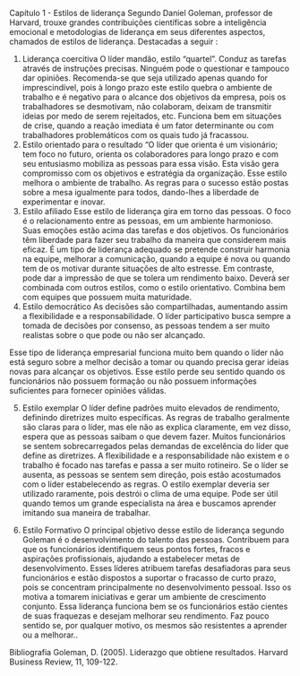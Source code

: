 Capítulo 1 - Estilos de liderança
Segundo Daniel Goleman, professor de Harvard, trouxe grandes contribuições científicas sobre a inteligência emocional e metodologias de liderança em seus  diferentes aspectos, chamados de estilos de liderança. Destacadas a seguir :
1. Liderança coercitiva
O líder mandão, estilo “quartel”. Conduz as  tarefas através de instruções precisas. Ninguém pode o questionar e tampouco dar opiniões. Recomenda-se que seja utilizado apenas quando for imprescindível, pois à longo prazo este estilo quebra o ambiente de trabalho e é negativo para o alcance dos objetivos da empresa, pois os trabalhadores se desmotivam, não colaboram, deixam de transmitir ideias por medo de serem rejeitados, etc.
Funciona bem em situações de crise, quando a reação imediata é um fator determinante ou com trabalhadores problemáticos com os quais tudo já fracassou.
2. Estilo orientado para o resultado
“O líder que orienta é um visionário; tem foco no futuro, orienta os colaboradores para longo prazo e com seu entusiasmo mobiliza as pessoas para essa visão.  Esta visão gera  compromisso com os objetivos e estratégia da organização. Esse estilo melhora o ambiente de trabalho. As regras para o sucesso estão postas sobre a mesa igualmente para todos, dando-lhes a liberdade de experimentar e inovar.
3. Estilo afiliado
Esse estilo de liderança gira em torno das pessoas. O foco é o relacionamento entre as pessoas, em um ambiente  harmonioso. Suas emoções estão acima das tarefas e dos objetivos. Os funcionários têm liberdade para fazer seu trabalho da maneira que considerem mais eficaz.
É um tipo de liderança adequado se pretende construir harmonia na equipe, melhorar a comunicação, quando a equipe é nova ou quando tem de os motivar durante situações de alto estresse. Em contraste, pode dar a impressão de que se tolera um rendimento baixo. Deverá ser combinada com outros estilos, como o estilo orientativo. Combina bem com equipes que possuem muita maturidade.
4. Estilo democrático
As decisões são compartilhadas, aumentando assim a flexibilidade e a responsabilidade. O líder participativo busca sempre a tomada de decisões por consenso, as pessoas tendem a ser muito realistas sobre o que pode ou não ser alcançado.

Esse tipo de liderança empresarial funciona muito bem quando o líder não está seguro sobre a melhor decisão a tomar ou quando precisa gerar ideias novas para alcançar os objetivos. Esse estilo perde seu sentido quando os funcionários não possuem formação ou não possuem informações suficientes para fornecer opiniões válidas.

5. Estilo exemplar
O líder define padrões muito elevados de rendimento, definindo diretrizes muito específicas. As regras de trabalho geralmente são claras para o líder, mas ele não as explica claramente, em vez disso, espera que as pessoas saibam o que devem fazer. Muitos funcionários se sentem sobrecarregados pelas demandas de excelência do líder que define as diretrizes. A flexibilidade e a responsabilidade não existem e o trabalho é focado nas tarefas e passa a ser muito rotineiro. Se o líder se ausenta, as pessoas se sentem sem direção, pois estão acostumados com o líder estabelecendo as regras.
O estilo exemplar deveria ser utilizado raramente, pois destrói o clima de uma equipe. Pode ser útil quando temos um grande especialista na área e buscamos aprender imitando sua maneira de trabalhar.

6. Estilo Formativo
O principal objetivo desse estilo de liderança segundo Goleman é o desenvolvimento do talento das pessoas. Contribuem para que os funcionários identifiquem seus pontos fortes, fracos e aspirações profissionais, ajudando a estabelecer metas de desenvolvimento. Esses líderes atribuem tarefas desafiadoras para seus funcionários e estão dispostos a suportar o fracasso de curto prazo, pois se concentram principalmente no desenvolvimento pessoal. Isso os motiva a tomarem iniciativas e gerar um ambiente de crescimento conjunto. Essa liderança funciona bem se os funcionários estão cientes de suas fraquezas e desejam melhorar seu rendimento. Faz pouco sentido se, por qualquer motivo, os mesmos são resistentes a aprender ou a melhorar..

Bibliografia
Goleman, D. (2005). Liderazgo que obtiene resultados. Harvard Business Review, 11, 109-122.
